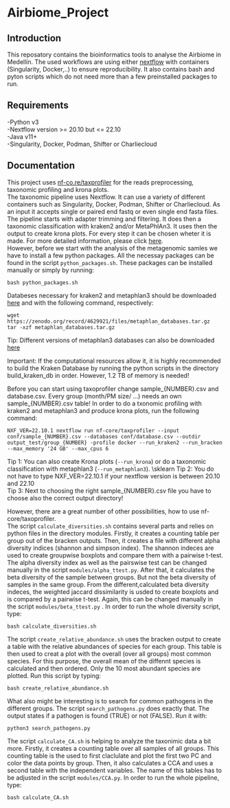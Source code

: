 # Airbiome_Project
## Introduction
This reposatory contains the bioinformatics tools to analyse the Airbiome in Medellín.
The used workflows are using either [nextflow](https://www.nextflow.io/) with containers (Singularity, Docker,..) to ensure reproducibility.
It also contains bash and pyton scripts which do not need more than a few preinstalled packages to run.
## Requirements
-Python v3 \
-Nextflow version >= 20.10 but <=  22.10 \
-Java v11+ \
-Singularity, Docker, Podman, Shifter or Charliecloud
## Documentation
This project uses [nf-co.re/taxprofiler](https://nf-co.re/taxprofiler/1.0.0) for the reads preprocessing, taxonomic profiling and krona plots.  
The taxonomic pipeline uses Nextflow. It can use a variety of different 
containers such as Singularity, Docker, Podman, Shifter or Charliecloud. As an input it accepts single or 
paired end fastq or even single end fasta files. The pipeline starts with adapter trimming and filtering. 
It does then a taxonomic classification with kraken2 and/or MetaPhlAn3. It uses then the output to create krona plots. 
For every step it can be chosen wheter it is made. For more detailed information, please click [here](https://nf-co.re/taxprofiler/1.0.0). \
However, before we start with the analysis of the metagenomic samles we have to install a few python packages. All the necessay packages can be found in the script ```python_packages.sh```. These packages can be installed manually or simply by running:

```
bash python_packages.sh
```

Databeses necessary for kraken2 and metaphlan3 should be downloaded [here](https://benlangmead.github.io/aws-indexes/k2) and with the following command, respectively: 

```
wget https://zenodo.org/record/4629921/files/metaphlan_databases.tar.gz 
tar -xzf metaphlan_databases.tar.gz
```
Tip: Different versions of metaphlan3 databases can also be downloaded [here](http://cmprod1.cibio.unitn.it/biobakery3/metaphlan_databases/)

Important: If the computational resources allow it, it is highly recommended to build the Kraken Database by running the python scripts in the directory build_kraken_db in order. However, 1.2 TB of memory is needed!

Before you can start using taxoprofiler change sample_{NUMBER}.csv and database.csv. Every group (month/PM size/ ...) needs an own sample_{NUMBER}.csv table! In order to do a txonomic profiling with kraken2 and metaphlan3 and produce krona plots, run the following command:

```
NXF_VER=22.10.1 nextflow run nf-core/taxprofiler --input conf/sample_{NUMBER}.csv --databases conf/database.csv --outdir output_test/group_{NUMBER} -profile docker --run_kraken2 --run_bracken --max_memory '24 GB' --max_cpus 6
```
Tip 1: You can also create Krona plots (```--run_krona```) or do a taxonomic classification with metaphlan3 (```--run_metaphlan3```). \sklearn
Tip 2: You do not have to type NXF_VER=22.10.1 if your nextflow version is between 20.10 and 22.10 \
Tip 3: Next to choosing the right sample_{NUMBER}.csv file you have to choose also the correct output directory!

However, there are a great number of other possibilities, how to use nf-core/taxoprofiler. \
The script ```calculate_diversities.sh``` contains several parts and relies on python files in the directory modules.
Firstly, it creates a counting table per group out of the bracken outputs. Then, it creates a file with different alpha diversity indices (shannon and simpson index).
The shannon indeces are used to create groupwise boxplots and compare them with a pairwise t-test. The alpha diversity index as well as the pairswise test can be changed manually in the script ```modules/alpha_ttest.py```. 
After that, it calculates the beta diversity of the sample between groups. But not the beta diversity of samples in the same group. From the different,calculated beta diversity indeces, the weighted jaccard dissimilarity is usded to create boxplots and is compared by a pairwise t-test. Again, this can be changed manually in the script ```modules/beta_ttest.py``` .
In order to run the whole diversity script, type:

```
bash calculate_diversities.sh
```

The script ```create_relative_abundance.sh``` uses the bracken output to create a table with the relative abundances of species for each group. This table is then used to creat a plot with the overall (over all groups) most common species. For this purpose, the overall mean of the diffennt species is calculated and then ordered. Only the 10 most abundant species are plotted.
Run this script by typing:

```
bash create_relative_abundance.sh
```

What also might be interesting is to search for common pathogens in the different groups. The script ```search_pathogens.py``` does exactly that. The output states if a pathogen is found (TRUE) or not (FALSE). Run it with:

```
python3 search_pathogens.py
```

The script ```calculate_CA.sh``` is helping to analyze the taxonimic data a bit more. Firstly, it creates a counting table over all samples of all groups. This counting table is the used to first claclulate and plot the first two PC and color the data points by group. Then, it also calculates a CCA and uses a second table with the independent variables. The name of this tables has to be adjusted in the script ```modules/CCA.py```.
In order to run the whole pipeline, type:

```
bash calculate_CA.sh
```
